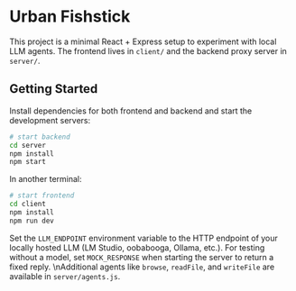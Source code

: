 # Urban Fishstick

This project is a minimal React + Express setup to experiment with local LLM agents. The frontend lives in `client/` and the backend proxy server in `server/`.

## Getting Started

Install dependencies for both frontend and backend and start the development servers:

```bash
# start backend
cd server
npm install
npm start
```

In another terminal:

```bash
# start frontend
cd client
npm install
npm run dev
```

Set the `LLM_ENDPOINT` environment variable to the HTTP endpoint of your locally hosted LLM (LM Studio, oobabooga, Ollama, etc.).
For testing without a model, set `MOCK_RESPONSE` when starting the server to return a fixed reply.
\nAdditional agents like `browse`, `readFile`, and `writeFile` are available in `server/agents.js`.
